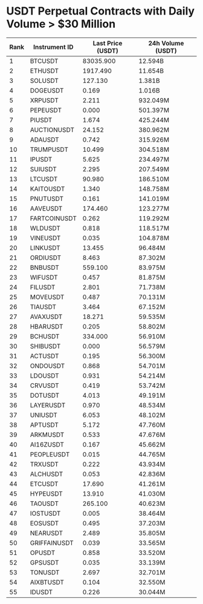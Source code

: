 # USDT Perpetual Contracts with Daily Volume > $30 Million

| Rank | Instrument ID | Last Price (USDT) | 24h Volume (USDT) |
|------|---------------|-------------------|-------------------|
| 1 | BTCUSDT | 83035.900 | 12.594B |
| 2 | ETHUSDT | 1917.490 | 11.654B |
| 3 | SOLUSDT | 127.130 | 1.381B |
| 4 | DOGEUSDT | 0.169 | 1.016B |
| 5 | XRPUSDT | 2.211 | 932.049M |
| 6 | PEPEUSDT | 0.000 | 501.397M |
| 7 | PIUSDT | 1.674 | 425.244M |
| 8 | AUCTIONUSDT | 24.152 | 380.962M |
| 9 | ADAUSDT | 0.742 | 315.926M |
| 10 | TRUMPUSDT | 10.499 | 304.518M |
| 11 | IPUSDT | 5.625 | 234.497M |
| 12 | SUIUSDT | 2.295 | 207.549M |
| 13 | LTCUSDT | 90.980 | 186.510M |
| 14 | KAITOUSDT | 1.340 | 148.758M |
| 15 | PNUTUSDT | 0.161 | 141.019M |
| 16 | AAVEUSDT | 174.460 | 123.277M |
| 17 | FARTCOINUSDT | 0.262 | 119.292M |
| 18 | WLDUSDT | 0.818 | 118.517M |
| 19 | VINEUSDT | 0.035 | 104.878M |
| 20 | LINKUSDT | 13.455 | 96.484M |
| 21 | ORDIUSDT | 8.463 | 87.302M |
| 22 | BNBUSDT | 559.100 | 83.975M |
| 23 | WIFUSDT | 0.457 | 81.875M |
| 24 | FILUSDT | 2.801 | 71.738M |
| 25 | MOVEUSDT | 0.487 | 70.131M |
| 26 | TIAUSDT | 3.464 | 67.152M |
| 27 | AVAXUSDT | 18.271 | 59.535M |
| 28 | HBARUSDT | 0.205 | 58.802M |
| 29 | BCHUSDT | 334.000 | 56.910M |
| 30 | SHIBUSDT | 0.000 | 56.579M |
| 31 | ACTUSDT | 0.195 | 56.300M |
| 32 | ONDOUSDT | 0.868 | 54.701M |
| 33 | LDOUSDT | 0.931 | 54.214M |
| 34 | CRVUSDT | 0.419 | 53.742M |
| 35 | DOTUSDT | 4.013 | 49.191M |
| 36 | LAYERUSDT | 0.970 | 48.534M |
| 37 | UNIUSDT | 6.053 | 48.102M |
| 38 | APTUSDT | 5.172 | 47.760M |
| 39 | ARKMUSDT | 0.533 | 47.676M |
| 40 | AI16ZUSDT | 0.167 | 45.662M |
| 41 | PEOPLEUSDT | 0.015 | 44.765M |
| 42 | TRXUSDT | 0.222 | 43.934M |
| 43 | ALCHUSDT | 0.053 | 42.836M |
| 44 | ETCUSDT | 17.690 | 41.261M |
| 45 | HYPEUSDT | 13.910 | 41.030M |
| 46 | TAOUSDT | 265.100 | 40.623M |
| 47 | IOSTUSDT | 0.005 | 38.464M |
| 48 | EOSUSDT | 0.495 | 37.203M |
| 49 | NEARUSDT | 2.489 | 35.805M |
| 50 | GRIFFAINUSDT | 0.039 | 33.565M |
| 51 | OPUSDT | 0.858 | 33.520M |
| 52 | GPSUSDT | 0.035 | 33.139M |
| 53 | TONUSDT | 2.697 | 32.701M |
| 54 | AIXBTUSDT | 0.104 | 32.550M |
| 55 | IDUSDT | 0.226 | 30.044M |

